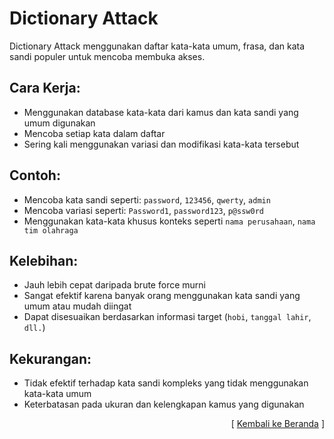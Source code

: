 # Dictionary Attack

Dictionary Attack menggunakan daftar kata-kata umum, frasa, dan kata sandi populer untuk mencoba membuka akses.

## Cara Kerja:

- Menggunakan database kata-kata dari kamus dan kata sandi yang umum digunakan
- Mencoba setiap kata dalam daftar
- Sering kali menggunakan variasi dan modifikasi kata-kata tersebut

## Contoh:

- Mencoba kata sandi seperti: `password`, `123456`, `qwerty`, `admin`
- Mencoba variasi seperti: `Password1`, `password123`, `p@ssw0rd`
- Menggunakan kata-kata khusus konteks seperti `nama perusahaan`, `nama tim olahraga`

## Kelebihan:

- Jauh lebih cepat daripada brute force murni
- Sangat efektif karena banyak orang menggunakan kata sandi yang umum atau mudah diingat
- Dapat disesuaikan berdasarkan informasi target (`hobi`, `tanggal lahir`, `dll.`)

## Kekurangan:

- Tidak efektif terhadap kata sandi kompleks yang tidak menggunakan kata-kata umum
- Keterbatasan pada ukuran dan kelengkapan kamus yang digunakan

<p align="right">[ <a href="https://github.com/fixploit03/jono-ng">Kembali ke Beranda</a> ]</p>

